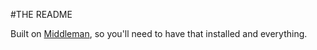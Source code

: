 #THE README

Built on [Middleman](https://middlemanapp.com), so you'll need to have that installed and everything.
